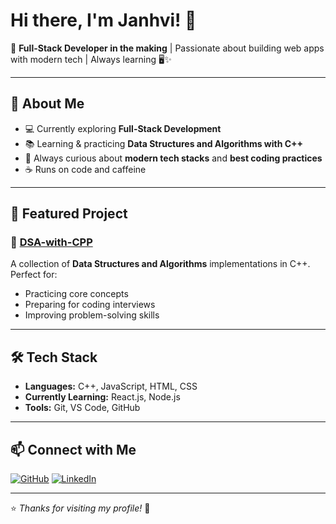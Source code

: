 # Hi there, I'm Janhvi! 👋

🚀 **Full-Stack Developer in the making** | Passionate about building web apps with modern tech | Always learning 🖥️✨

---

## 🔹 About Me
- 💻 Currently exploring **Full-Stack Development**
- 📚 Learning & practicing **Data Structures and Algorithms with C++**
- 🌱 Always curious about **modern tech stacks** and **best coding practices**
- ☕ Runs on code and caffeine

---

## 📌 Featured Project

### 📂 [DSA-with-CPP](https://github.com/YourUsername/DSA-with-CPP)
A collection of **Data Structures and Algorithms** implementations in C++.  
Perfect for:
- Practicing core concepts
- Preparing for coding interviews
- Improving problem-solving skills

---

## 🛠 Tech Stack
- **Languages:** C++, JavaScript, HTML, CSS
- **Currently Learning:** React.js, Node.js
- **Tools:** Git, VS Code, GitHub

---

## 📫 Connect with Me
[![GitHub](https://img.shields.io/badge/GitHub-000?logo=github&logoColor=white)](https://github.com/YourUsername)
[![LinkedIn](https://img.shields.io/badge/LinkedIn-0A66C2?logo=linkedin&logoColor=white)](https://linkedin.com/in/YourLinkedIn)

---
⭐️ _Thanks for visiting my profile!_ 🚀
